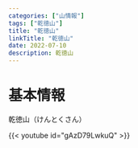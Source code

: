 ```yaml
---
categories: ["山情報"]
tags: ["乾徳山"]
title: "乾徳山"
linkTitle: "乾徳山"
date: 2022-07-10
description: 乾徳山
---
```

# 基本情報
乾徳山（けんとくさん）



{{< youtube id="gAzD79LwkuQ" >}}
